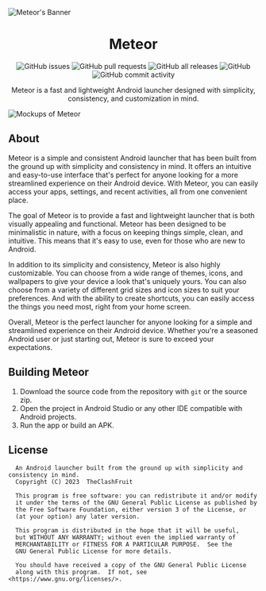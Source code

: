 ![Meteor's Banner](https://user-images.githubusercontent.com/55049569/217169915-01bce355-0306-46ff-8569-48657019a281.svg)

<h1 align="center">
  Meteor
</h1>

<p align="center">
  <!-- <img alt="GitHub Workflow Status" src="https://github.com/TheClashFruit/MeteorLauncher/actions/workflows/android.yml/badge.svg"> -->
  <img alt="GitHub issues" src="https://img.shields.io/github/issues-raw/TheClashFruit/MeteorLauncher?label=issues">
  <img alt="GitHub pull requests" src="https://img.shields.io/github/issues-pr-raw/TheClashFruit/MeteorLauncher?label=pull+requests">
  <img alt="GitHub all releases" src="https://img.shields.io/github/downloads/TheClashFruit/MeteorLauncher/total">
  
  <img alt="GitHub" src="https://img.shields.io/github/license/TheClashFruit/MeteorLauncher">
  <img alt="GitHub commit activity" src="https://img.shields.io/github/commit-activity/w/TheClashFruit/MeteorLauncher">
</p>

<p align="center">
  Meteor is a fast and lightweight Android launcher designed with simplicity, consistency, and customization in mind.
</p>

![Mockups of Meteor](https://user-images.githubusercontent.com/55049569/217032814-12e2cb1d-e941-4198-a0bb-9ac56536d2d0.svg)

## About

Meteor is a simple and consistent Android launcher that has been built from the ground up with simplicity and consistency in mind. It offers an intuitive and easy-to-use interface that's perfect for anyone looking for a more streamlined experience on their Android device. With Meteor, you can easily access your apps, settings, and recent activities, all from one convenient place.

The goal of Meteor is to provide a fast and lightweight launcher that is both visually appealing and functional. Meteor has been designed to be minimalistic in nature, with a focus on keeping things simple, clean, and intuitive. This means that it's easy to use, even for those who are new to Android.

In addition to its simplicity and consistency, Meteor is also highly customizable. You can choose from a wide range of themes, icons, and wallpapers to give your device a look that's uniquely yours. You can also choose from a variety of different grid sizes and icon sizes to suit your preferences. And with the ability to create shortcuts, you can easily access the things you need most, right from your home screen.

Overall, Meteor is the perfect launcher for anyone looking for a simple and streamlined experience on their Android device. Whether you're a seasoned Android user or just starting out, Meteor is sure to exceed your expectations.

## Building Meteor

1. Download the source code from the repository with `git` or the source zip.
2. Open the project in Android Studio or any other IDE compatible with Android projects.
3. Run the app or build an APK.

## License

```
  An Android launcher built from the ground up with simplicity and consistency in mind.
  Copyright (C) 2023  TheClashFruit

  This program is free software: you can redistribute it and/or modify
  it under the terms of the GNU General Public License as published by
  the Free Software Foundation, either version 3 of the License, or
  (at your option) any later version.

  This program is distributed in the hope that it will be useful,
  but WITHOUT ANY WARRANTY; without even the implied warranty of
  MERCHANTABILITY or FITNESS FOR A PARTICULAR PURPOSE.  See the
  GNU General Public License for more details.

  You should have received a copy of the GNU General Public License
  along with this program.  If not, see <https://www.gnu.org/licenses/>.
```
